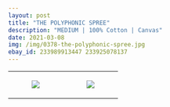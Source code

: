 ```yaml
---
layout: post
title: "THE POLYPHONIC SPREE"
description: "MEDIUM | 100% Cotton | Canvas"
date: 2021-03-08
img: /img/0378-the-polyphonic-spree.jpg
ebay_id: 233989913447 233925078137
---
```




<table style="width:100%;"><tr><td style="vertical-align:top;">
      <figure class="tmblr-full" data-orig-height="2048" data-orig-width="1365" data-orig-src="https://concertshirts.netlify.app/shirts/0378/0378-01.jpg"><img src="https://64.media.tumblr.com/23f2c5858d1b3dd81d50396a97621ed6/c69c693179470058-ba/s540x810/e6ca058ec508c82266e9067e46ad3717035caf76.jpg" data-orig-height="2048" data-orig-width="1365" data-orig-src="https://concertshirts.netlify.app/shirts/0378/0378-01.jpg"/></figure></td>
    <td style="vertical-align:top;">
      <figure class="tmblr-full" data-orig-height="2048" data-orig-width="1365" data-orig-src="https://concertshirts.netlify.app/shirts/0378/0378-02.jpg"><img src="https://64.media.tumblr.com/53c6a385755e0ace8d195a764faf287c/c69c693179470058-ca/s540x810/8ea6c73b48c7732a5e75d6129cb6c98aa255b9fa.jpg" data-orig-height="2048" data-orig-width="1365" data-orig-src="https://concertshirts.netlify.app/shirts/0378/0378-02.jpg"/></figure></td>
  </tr></table>
